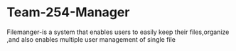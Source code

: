 # Team-254-Manager
Filemanger-is a system that enables users to easily keep their files,organize ,and also enables multiple user management of single file
